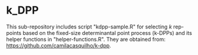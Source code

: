 # k_DPP
This sub-repository includes script "kdpp-sample.R" for selecting $k$ rep-points based on the fixed-size determinantal point process (k-DPPs) and its helper functions in "helper-functions.R". They are obtained from: https://github.com/camilacasquilho/k-dpp.
